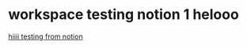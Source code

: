 # workspace testing notion 1 helooo

[hiiii testing from notion](workspace%20testing%20notion%201%20helooo/hiiii%20testing%20from%20notion.md)

